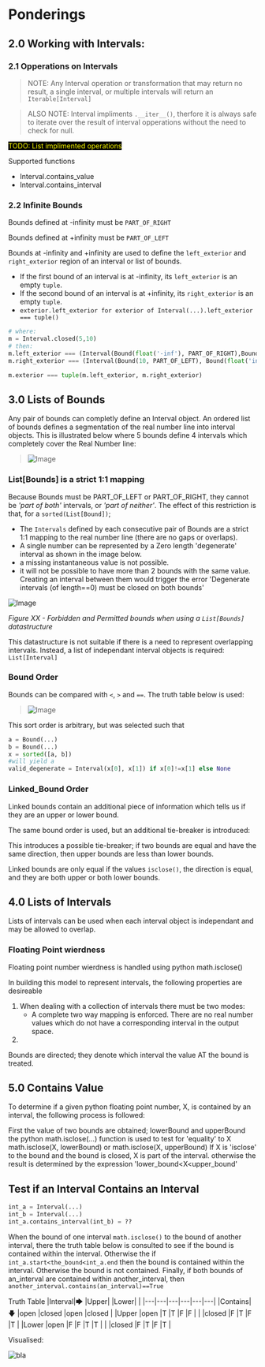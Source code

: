 # Ponderings

   

## 2.0 Working with Intervals:
### 2.1 Opperations on Intervals

> NOTE:
> Any Interval operation or transformation that may return no result, a single interval, or multiple intervals will return an `Iterable[Interval]`

> ALSO NOTE:
> Interval impliments `.__iter__()`, therfore it is always safe to iterate over the result of interval opperations without the need to check for null.

<span style="color:yellow; background-color:black;">TODO: List implimented operations </span>

Supported functions
 - Interval.contains_value
 - Interval.contains_interval

### 2.2 Infinite Bounds
Bounds defined at -infinity must be `PART_OF_RIGHT`

Bounds defined at +infinity must be `PART_OF_LEFT`


Bounds at -infinity and +infinity are used to define the `left_exterior` and `right_exterior` region of an interval or list of bounds.
- If the first bound of an interval is at -infinity, its `left_exterior` is an empty `tuple`.
- If the second bound of an interval is at +infinity, its `right_exterior` is an empty `tuple`.
- `exterior.left_exterior for exterior of Interval(...).left_exterior === tuple()`

```python
# where:
m = Interval.closed(5,10)
# then:
m.left_exterior === (Interval(Bound(float('-inf'), PART_OF_RIGHT),Bound(5, PART_OF_RIGHT)),)
m.right_exterior === (Interval(Bound(10, PART_OF_LEFT), Bound(float('inf'), PART_OF_LEFT)),)

m.exterior === tuple(m.left_exterior, m.right_exterior)
```

## 3.0 Lists of Bounds

Any pair of bounds can completly define an Interval object. An ordered list of bounds defines a segmentation of the real number line into interval objects. This is illustrated below where 5 bounds define 4 intervals which completely cover the Real Number line:

>![Image](img/02_numbered_hero.svg)

### List[Bounds] is a strict 1:1 mapping
Because Bounds must be PART_OF_LEFT or PART_OF_RIGHT, they cannot be _'part of both'_ intervals, or _'part of neither'_. The effect of this restriction is that, for a `sorted(List[Bound])`;
- The `Intervals` defined by each consecutive pair of Bounds are a strict 1:1 mapping to the real number line (there are no gaps or overlaps).
- A single number can be represented by a Zero length 'degenerate' interval as shown in the image below.
- a missing instantaneous value is not possible.
- it will not be possible to have more than 2 bounds with the same value. Creating an interval between them would trigger the error 'Degenerate intervals (of length==0) must be closed on both bounds'


![Image](img/05_Forbidden_bounds_Bound_order.svg)

_Figure XX - Forbidden and Permitted bounds when using a `List[Bounds]` datastructure_

This datastructure is not suitable if there is a need to represent overlapping intervals. Instead, a list of independant interval objects is required: `List[Interval]`

### Bound Order
Bounds can be compared with `<`, `>` and `==`. The truth table below is used:
>![Image](img/04_Bound_order.svg)

This sort order is arbitrary, but was selected such that 
```python
a = Bound(...)
b = Bound(...)
x = sorted([a, b])
#will yield a 
valid_degenerate = Interval(x[0], x[1]) if x[0]!=x[1] else None
```
### Linked_Bound Order
Linked bounds contain an additional piece of information which tells us if they are an upper or lower bound.

The same bound order is used, but an additional tie-breaker is introduced:

This introduces a possible tie-breaker; if two bounds are equal and have the same direction, then
upper bounds are less than lower bounds.
 

Linked bounds are only equal if the values `isclose()`, the direction is equal, and they are both upper or both lower bounds.

## 4.0 Lists of Intervals

Lists of intervals can be used when each interval object is independant and may be allowed to overlap.

### Floating Point wierdness
Floating point number wierdness is handled using python math.isclose()


In building this model to represent intervals, the following properties are desireable
 1. When dealing with a collection of intervals there must be two modes:
    - A complete two way mapping is enforced. There are no real number values  which do not have a corresponding interval in the output space.
 2. 


Bounds are directed; they denote which interval the value AT the bound is treated.



## 5.0 Contains Value

To determine if a given python floating point number, X,
is contained by an interval, the following process is followed:

First the value of two bounds are obtained; lowerBound and upperBound
the python math.isclose(...) function is used to test for 'equality' to X
math.isclose(X, lowerBound) or math.isclose(X, upperBound)
If X is 'isclose' to the bound and the bound is closed, X is part of the interval.
otherwise the result is determined by the expression
'lower_bound<X<upper_bound'

## Test if an Interval Contains an Interval


```python
int_a = Interval(...)
int_b = Interval(...)
int_a.contains_interval(int_b) = ??
```

When the bound of one interval `math.isclose()` to the bound of another interval, there the truth table below is consulted to see if the bound is contained within the interval. Otherwise the if `int_a.start<the_bound<int_a.end` then the bound is contained within the interval. Otherwise the bound is not contained. Finally, if both bounds of an_interval are contained within another_interval, then `another_interval.contains(an_interval)==True`

Truth Table
|Interval|🡆	|Upper|	|Lower|	|
|---|---|---|---|---|---|
|Contains|🡇	|open	|closed	|open	|closed	|
|Upper	|open	|T		|T		|F		|F		|
|		|closed	|F		|T		|F		|T		|
|Lower	|open	|F		|F		|T		|T		|
|		|closed	|F		|T		|F		|T		|


Visualised:

![bla](img/03_contains_lower_upper_bounds.svg)